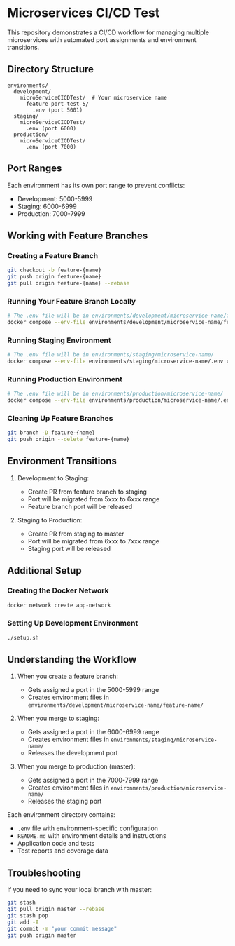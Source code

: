 # Microservices CI/CD Test

This repository demonstrates a CI/CD workflow for managing multiple microservices with automated port assignments and environment transitions.

## Directory Structure

```
environments/
  development/
    microServiceCICDTest/  # Your microservice name
      feature-port-test-5/
        .env (port 5001)
  staging/
    microServiceCICDTest/
      .env (port 6000)
  production/
    microServiceCICDTest/
      .env (port 7000)
```

## Port Ranges

Each environment has its own port range to prevent conflicts:
- Development: 5000-5999
- Staging: 6000-6999
- Production: 7000-7999

## Working with Feature Branches

### Creating a Feature Branch
```bash
git checkout -b feature-{name} 
git push origin feature-{name}
git pull origin feature-{name} --rebase
```

### Running Your Feature Branch Locally
```bash
# The .env file will be in environments/development/microservice-name/feature-name/
docker compose --env-file environments/development/microservice-name/feature-name/.env up -d
```

### Running Staging Environment
```bash
# The .env file will be in environments/staging/microservice-name/
docker compose --env-file environments/staging/microservice-name/.env up -d
```

### Running Production Environment
```bash
# The .env file will be in environments/production/microservice-name/
docker compose --env-file environments/production/microservice-name/.env up -d
```

### Cleaning Up Feature Branches
```bash
git branch -D feature-{name}
git push origin --delete feature-{name}
```

## Environment Transitions

1. Development to Staging:
   - Create PR from feature branch to staging
   - Port will be migrated from 5xxx to 6xxx range
   - Feature branch port will be released

2. Staging to Production:
   - Create PR from staging to master
   - Port will be migrated from 6xxx to 7xxx range
   - Staging port will be released

## Additional Setup

### Creating the Docker Network
```bash
docker network create app-network
```

### Setting Up Development Environment
```bash
./setup.sh
```

## Understanding the Workflow

1. When you create a feature branch:
   - Gets assigned a port in the 5000-5999 range
   - Creates environment files in `environments/development/microservice-name/feature-name/`

2. When you merge to staging:
   - Gets assigned a port in the 6000-6999 range
   - Creates environment files in `environments/staging/microservice-name/`
   - Releases the development port

3. When you merge to production (master):
   - Gets assigned a port in the 7000-7999 range
   - Creates environment files in `environments/production/microservice-name/`
   - Releases the staging port

Each environment directory contains:
- `.env` file with environment-specific configuration
- `README.md` with environment details and instructions
- Application code and tests
- Test reports and coverage data

## Troubleshooting

If you need to sync your local branch with master:
```bash
git stash
git pull origin master --rebase
git stash pop
git add -A
git commit -m "your commit message"
git push origin master
```


